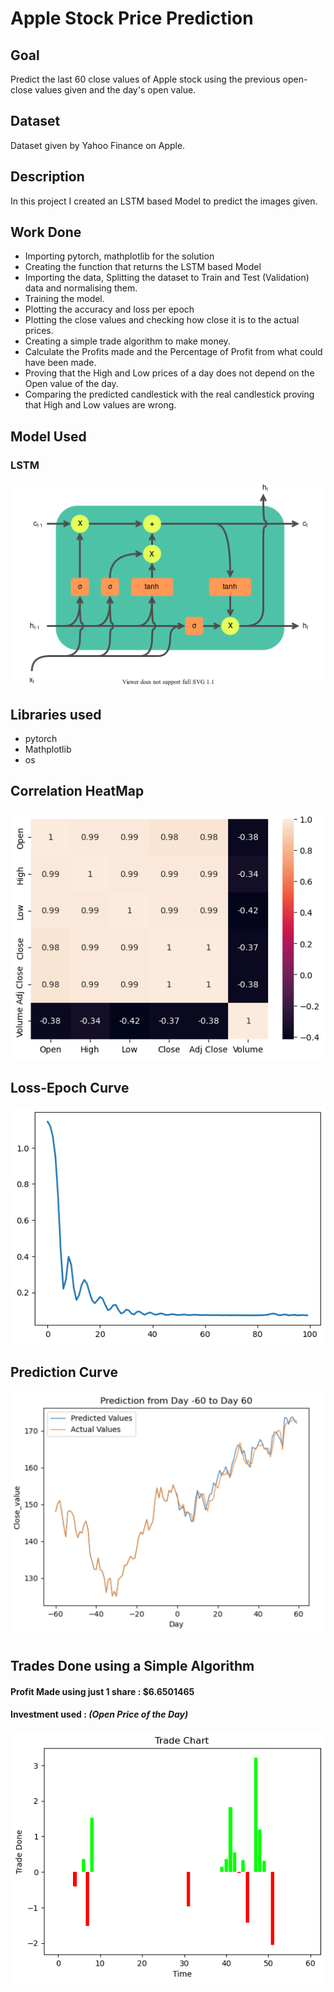 # Apple Stock Price Prediction

## Goal
Predict the last 60 close values of Apple stock using the previous open-close values given and the day's open value.

## Dataset
Dataset given by Yahoo Finance on Apple.

## Description
In this project I created an LSTM based Model to predict the images given.

## Work Done
* Importing pytorch, mathplotlib for the solution
* Creating the function that returns the LSTM based Model
* Importing the data, Splitting the dataset to Train and Test (Validation) data and normalising them.
* Training the model.
* Plotting the accuracy and loss per epoch
* Plotting the close values and checking how close it is to the actual prices.
* Creating a simple trade algorithm to make money.
* Calculate the Profits made and the Percentage of Profit from what could have been made.
* Proving that the High and Low prices of a day does not depend on the Open value of the day.
* Comparing the predicted candlestick with the real candlestick proving that High and Low values are wrong.

## Model Used
### LSTM 
![LSTM](images/LSTM_cell.png)

## Libraries used
* pytorch
* Mathplotlib
* os

## Correlation HeatMap
![lossepoch](images/corrheat.png)

## Loss-Epoch Curve
![lossepoch](images/Loss_Epoch_curve.png)

## Prediction Curve
![pred](images/Prediction%20curve.png)

## Trades Done using a Simple Algorithm
#### Profit Made using just 1 share : $6.6501465
#### Investment used : *(Open Price of the Day)* 
![pred](images/trades.png)



